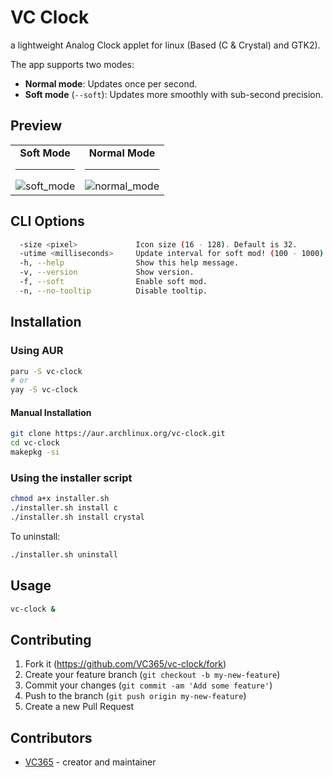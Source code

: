 VC Clock
========
a lightweight Analog Clock applet for linux (Based (C & Crystal) and GTK2).

The app supports two modes:

- **Normal mode**: Updates once per second.
- **Soft mode** (`--soft`): Updates more smoothly with sub-second precision.

Preview
-------
<div align="center"><table><tr>
    <td align="center">
      <b>Soft Mode</b><hr>
      <img src="https://github.com/VC365/vc-clock/blob/main/assets/soft_mode.gif" alt="soft_mode" />
    </td>
    <td align="center">
      <b>Normal Mode</b><hr>
      <img src="https://github.com/VC365/vc-clock/blob/main/assets/normal_mode.gif" alt="normal_mode" />
    </td>
  </tr></table></div>

CLI Options
-----------
```bash
  -size <pixel>             Icon size (16 - 128). Default is 32.
  -utime <milliseconds>     Update interval for soft mod! (100 - 1000). Default is 500.
  -h, --help                Show this help message.
  -v, --version             Show version.
  -f, --soft                Enable soft mod.
  -n, --no-tooltip          Disable tooltip.
```

Installation
------------
### Using AUR

```bash
paru -S vc-clock
# or
yay -S vc-clock
```
#### Manual Installation
```bash
git clone https://aur.archlinux.org/vc-clock.git
cd vc-clock
makepkg -si
```
### Using the installer script

```bash
chmod a+x installer.sh
./installer.sh install c
./installer.sh install crystal
```

To uninstall:

```bash
./installer.sh uninstall
```

Usage
-----
```bash
vc-clock &
```

## Contributing

1. Fork it (<https://github.com/VC365/vc-clock/fork>)
2. Create your feature branch (`git checkout -b my-new-feature`)
3. Commit your changes (`git commit -am 'Add some feature'`)
4. Push to the branch (`git push origin my-new-feature`)
5. Create a new Pull Request

## Contributors

- [VC365](https://github.com/VC365) - creator and maintainer
